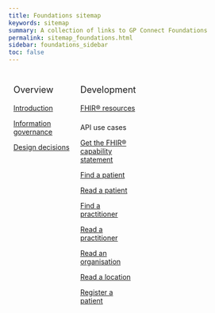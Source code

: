 ```yaml
---
title: Foundations sitemap
keywords: sitemap
summary: A collection of links to GP Connect Foundations information
permalink: sitemap_foundations.html
sidebar: foundations_sidebar
toc: false
---
```

<style>
* {
  box-sizing: border-box;
}

/* Create three equal columns that floats next to each other */
.column {
  float: left;
  width: 33.33%;
  padding: 10px;

}

/* Clear floats after the columns */
.row:after {
  content: "";
  display: table;
  clear: both;
}
</style>

<div class="row">
  <div class="column">
   <p style="font-size:18px">Overview</p>
    	<p><a href="foundations.html">Introduction</a></p>
    	<p><a href="foundations_ig.html">Information governance</a></p>
    	<p><a href="foundations_design.html">Design decisions</a></p>
  </div>
  <div class="column">
    <p style="font-size:18px">Development</p>
    	<p><a href="datalibraryfoundation.html">FHIR&reg; resources</a></p>
   <p style="padding-top:8px">API use cases</p>
    	<p><a href="foundations_use_case_get_the_fhir_capability_statement.html">Get the FHIR&reg; capability statement</a></p>
    	<p><a href="foundations_use_case_find_a_patient.html">Find a patient</a></p>
    	<p><a href="foundations_use_case_read_a_patient.html">Read a patient</a></p>
    	<p><a href="foundations_use_case_find_a_practitioner.html">Find a practitioner</a></p>
    	<p><a href="foundations_use_case_read_a_practitioner.html">Read a practitioner</a></p>
    	<p><a href="foundations_use_case_find_an_organisation.html">Read an organisation</a></p>
    	<p><a href="foundations_use_case_read_a_location.html">Read a location</a></p>
    	<p><a href="foundations_use_case_register_a_patient.html">Register a patient</a></p>    
  </div>
 
</div>
